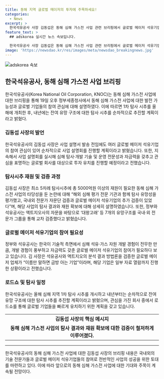 ```yaml
---
title: 동해 지역 글로벌 메이저의 투자에 주목하세요!
categories:
  - News
excerpt: >
  한국석유공사 사장 김동섭은 동해 심해 가스전 사업 관련 브리핑에서 글로벌 메이저 석유기업의 참여 관심과 투자 유치 계획을 공개했다. 5000억원 이상의 자금이 필요한 탐사시추에 대한 검증과 국내·외 전문가 그룹을 통한 유망구조 교차 검증 내용과 분석 결과 방법론을 검증한 글로벌 메이저 업체의 관심도 언급했다. 또한, 올해 1차 탐사 시추를 통해 내년부터는 잔여 유망 구조에 대한 탐사 시추를 계획 중이며, 로드쇼를 통한 투자 유치에 적극 나설 예정이라고 밝혔다.
feature_text: >
  ## adskorea 실시간 뉴스 속보입니다.

  한국석유공사 사장 김동섭은 동해 심해 가스전 사업 관련 브리핑에서 글로벌 메이저 석유기업의 참여 관심과 투자 유치 계획을 공개했다. 5000억원 이상의 자금이 필요한 탐사시추에 대한 검증과 국내·외 전문가 그룹을 통한 유망구조 교차 검증 내용과 분석 결과 방법론을 검증한 글로벌 메이저 업체의 관심도 언급했다. 또한, 올해 1차 탐사 시추를 통해 내년부터는 잔여 유망 구조에 대한 탐사 시추를 계획 중이며, 로드쇼를 통한 투자 유치에 적극 나설 예정이라고 밝혔다.
image: 'https://newsdao.kr/res/images/meta/newsdao_breakingnews.jpg'
---
```


<p><img src="https://newsdao.kr/res/images/meta/newsdao_breakingnews.jpg" alt="adskorea 속보" /></p>

<h2 data-ke-size="size26">한국석유공사, 동해 심해 가스전 사업 브리핑</h2>

<p data-ke-size="size16">한국석유공사(Korea National Oil Corporation, KNOC)는 동해 심해 가스전 사업에 대한 브리핑을 통해 19일 오후 정부세종청사에서 동해 심해 가스전 사업에 대한 발전 가능성과 글로벌 기업들의 참여 관심에 대해 설명하였다. 이에 따르면 1차 탐사 시추를 올해에 개최한 후, 내년에는 잔여 유망 구조에 대한 탐사 시추를 순차적으로 추진할 계획이라고 밝혔다.</p>

<h3 data-ke-size="size24">김동섭 사장의 발언</h3>

<p data-ke-size="size16">한국석유공사의 김동섭 사장은 사업 설명서 발송 전임에도 여러 글로벌 메이저 석유기업의 참여 관심이 있어 순차적으로 사업 설명회를 진행할 계획이라고 밝혔습니다. 또한, 지속해서 사업 설명회를 실시해 심해 탐사·개발 기술 및 운영 전문성과 자금력을 갖추고 관심을 표명하는 글로벌 회사를 대상으로 투자 유치를 진행할 예정이라고 전했습니다.</p>

<h3 data-ke-size="size24">탐사시추 재원 및 검증 과정</h3>

<p data-ke-size="size16">김동섭 사장은 최소 5차례 탐사시추에 총 5000억원 이상의 재원이 필요한 동해 심해 가스전 사업의 타당성을 둔 논란에 대해 “해외 심해 평가 전문 기관과 함께 탐사 유망성을 평가했고, 국내외 전문가 자문단 검증과 글로벌 메이저 석유기업의 추가 검증이 있었다”며, 해당 사업의 탐사 결과와 재원 확보에 대해 상세히 설명하였습니다. 또한, 정부와 석유공사는 액트지오사의 자문을 바탕으로 ‘대왕고래’ 등 7개의 유망구조를 국내·외 전문가 그룹을 통해 교차 검증했다고 밝혔습니다.</p>

<h3 data-ke-size="size24">글로벌 메이저 석유기업의 참여 필요성</h3>

<p data-ke-size="size16">정부와 석유공사는 한국이 기술적 측면에서 심해 석유·가스 자원 개발 경험이 전무한 만큼, 개발 경험이 풍부하고 자금력도 갖춘 글로벌 메이저 석유기업의 참여가 필요하다 보고 있습니다. 김 사장은 석유공사와 액트지오의 분석 결과 방법론을 검증한 글로벌 메이저 업체가 “이름만 말하면 금방 아는 기업”이라며, 해당 기업은 일부 자료 열람까지 진행한 상황이라고 전했습니다.</p>

<h3 data-ke-size="size24">로드쇼 및 탐사 일정</h3>

<p data-ke-size="size16">한국석유공사는 올해 심해 지역 1차 탐사 시추를 개시하고 내년부터는 순차적으로 잔여 유망 구조에 대한 탐사 시추를 추진할 계획이라고 밝혔으며, 관심을 가진 회사 중에서 로드쇼를 통해 글로벌 기업들을 빠르게 유치하기 위한 계획을 갖고 있습니다.</p>

<table>
    <tr>
        <td style="text-align: center; height: 17px;"><b>김동섭 사장의 핵심 메시지</b></td>
    </tr>
    <tr>
        <td style="text-align: center; height: 17px;"><b>동해 심해 가스전 사업의 탐사 결과와 재원 확보에 대한 검증이 철저하게 이루어졌다.</b></td>
    </tr>
</table>

<hr>

<p data-ke-size="size16">한국석유공사의 동해 심해 가스전 사업에 대한 김동섭 사장의 브리핑 내용은 국내외의 기술 전문가들과 글로벌 메이저 석유기업들의 참여로 전반적인 사업의 성공을 위한 토대를 마련하고 있다. 이에 따라 앞으로의 동해 심해 가스전 사업에 대한 기대와 주목이 계속될 전망이다.</p>

